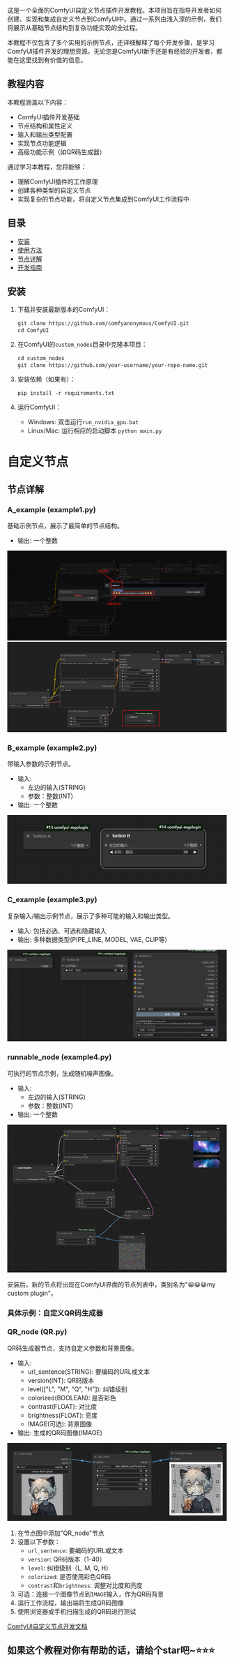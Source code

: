 这是一个全面的ComfyUI自定义节点插件开发教程。本项目旨在指导开发者如何创建、实现和集成自定义节点到ComfyUI中。通过一系列由浅入深的示例，我们将展示从基础节点结构到复杂功能实现的全过程。

本教程不仅包含了多个实用的示例节点，还详细解释了每个开发步骤，是学习ComfyUI插件开发的理想资源。无论您是ComfyUI新手还是有经验的开发者，都能在这里找到有价值的信息。

## 教程内容

本教程涵盖以下内容：

- ComfyUI插件开发基础
- 节点结构和属性定义
- 输入和输出类型配置
- 实现节点功能逻辑
- 高级功能示例（如QR码生成器）


通过学习本教程，您将能够：

- 理解ComfyUI插件的工作原理
- 创建各种类型的自定义节点
- 实现复杂的节点功能，将自定义节点集成到ComfyUI工作流程中

## 目录


- [安装](#安装)
- [使用方法](#使用方法)
- [节点详解](#节点详解)
- [开发指南](#开发指南)




## 安装

1. 下载并安装最新版本的ComfyUI：
   ```
   git clone https://github.com/comfyanonymous/ComfyUI.git
   cd ComfyUI
   ```

2. 在ComfyUI的`custom_nodes`目录中克隆本项目：
   ```
   cd custom_nodes
   git clone https://github.com/your-username/your-repo-name.git
   ```

3. 安装依赖（如果有）：
   ```
   pip install -r requirements.txt
   ```

4. 运行ComfyUI：
   - Windows: 双击运行`run_nvidia_gpu.bat`
   - Linux/Mac: 运行相应的启动脚本 `python main.py` 

# 自定义节点
## 节点详解

### A_example (example1.py)
基础示例节点，展示了最简单的节点结构。
- 输出: 一个整数

![1](./public/1.png)
![2](./public/2.png)

### B_example (example2.py)
带输入参数的示例节点。
- 输入: 
  - 左边的输入(STRING)
  - 参数：整数(INT)
- 输出: 一个整数

![3](./public/3.png)
### C_example (example3.py)
复杂输入/输出示例节点，展示了多种可能的输入和输出类型。
- 输入: 包括必选、可选和隐藏输入
- 输出: 多种数据类型(PIPE_LINE, MODEL, VAE, CLIP等)

![4](./public/4.png)

### runnable_node (example4.py)
可执行的节点示例，生成随机噪声图像。
- 输入: 
  - 左边的输入(STRING)
  - 参数：整数(INT)
- 输出: 一个整数

![5](./public/5.png)

安装后，新的节点将出现在ComfyUI界面的节点列表中，类别名为"😀😀😀my custom plugin"。

### 具体示例：自定义QR码生成器

### QR_node (QR.py)
QR码生成器节点，支持自定义参数和背景图像。
- 输入:
  - url_sentence(STRING): 要编码的URL或文本
  - version(INT): QR码版本
  - level(["L", "M", "Q", "H"]): 纠错级别
  - colorized(BOOLEAN): 是否彩色
  - contrast(FLOAT): 对比度
  - brightness(FLOAT): 亮度
  - IMAGE(可选): 背景图像
- 输出: 生成的QR码图像(IMAGE)

![6](./public/6.png)
1. 在节点图中添加"QR_node"节点
2. 设置以下参数：
   - `url_sentence`: 要编码的URL或文本
   - `version`: QR码版本（1-40）
   - `level`: 纠错级别（L, M, Q, H）
   - `colorized`: 是否使用彩色QR码
   - `contrast`和`brightness`: 调整对比度和亮度
3. 可选：连接一个图像节点到`IMAGE`输入，作为QR码背景
4. 运行工作流程，输出端将生成QR码图像
5. 使用浏览器或手机扫描生成的QR码进行测试

[ComfyUI自定义节点开发文档](https://h0zkh0f8v2a.feishu.cn/wiki/KUnlwgJxSidQi7k0Iq3cUvGpnLS?from=from_copylink)

## 如果这个教程对你有帮助的话，请给个star吧~⭐⭐⭐
